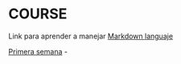 # COURSE
Link para aprender a manejar [Markdown languaje](https://www.markdownguide.org/basic-syntax/)

[Primera semana](Semana1/temas.md)
    - 